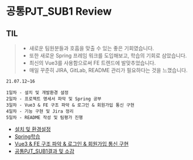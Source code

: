# 공통PJT_SUB1 Review

## TIL

> - 새로운 팀원분들과 호흡을 맞출 수 있는 좋은 기회였습니다.
> - 또한 새로운 Spring  프레임 워크를 도입해보고, 학습의 기회로 삼았습니다.
> - 최신의 Vue3를 사용함으로써 FE 트렌드에 발맞추었습니다.
> - 매일 꾸준히 JIRA, GitLab, README 관리가 필요하다는 것을 느꼈습니다.

```
21.07.12~16

1일차 - 설치 및 개발환경 설정
2일차 - 프로젝트 명세서 파악 및 Spring 공부
3일차 - Vue3 & FE 구조 파악 & 로그인 & 회원가입 통신 구현
4일차 - 기능 구현 및 Jira 정리
5일차 - README 작성 및 팀평가 진행
```

- [설치 및 환경설정](./TIL/210712_환경설치/[210712].md)
- [Spring학습](./TIL/210713_Spring학습/[210713].md)
- [Vue3 & FE 구조 파악 & 로그인 & 회원가입 통신 구현](./TIL/코드해체분석기.md)
- [공통PJT_SUB1결과 및 소감](./TIL/공통PJT_SUB1소감.md)



